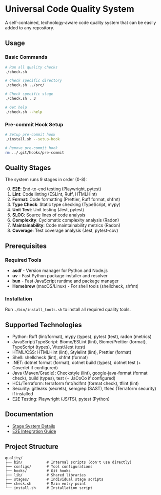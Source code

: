 # Universal Code Quality System

A self-contained, technology-aware code quality system that can be easily added to any repository.

## Usage

### Basic Commands

```bash
# Run all quality checks
./check.sh

# Check specific directory
./check.sh ../src/

# Check specific stage
./check.sh . 3

# Get help
./check.sh --help
```

### Pre-commit Hook Setup

```bash
# Setup pre-commit hook
./install.sh --setup-hook

# Remove pre-commit hook
rm ../.git/hooks/pre-commit
```

## Quality Stages

The system runs 9 stages in order (0-8):

0. **E2E**: End-to-end testing (Playwright, pytest)
1. **Lint**: Code linting (ESLint, Ruff, HTMLHint)
2. **Format**: Code formatting (Prettier, Ruff format, shfmt)
3. **Type Check**: Static type checking (TypeScript, mypy)
4. **Unit Test**: Unit testing (Jest, pytest)
5. **SLOC**: Source lines of code analysis
6. **Complexity**: Cyclomatic complexity analysis (Radon)
7. **Maintainability**: Code maintainability metrics (Radon)
8. **Coverage**: Test coverage analysis (Jest, pytest-cov)

## Prerequisites

### Required Tools
- **asdf** - Version manager for Python and Node.js
- **uv** - Fast Python package installer and resolver
- **bun** - Fast JavaScript runtime and package manager
- **Homebrew** (macOS/Linux) - For shell tools (shellcheck, shfmt)

### Installation
Run `./bin/install_tools.sh` to install all required quality tools.

## Supported Technologies

- Python: Ruff (lint/format), mypy (types), pytest (test), radon (metrics)
- JavaScript/TypeScript: Biome/ESLint (lint), Biome/Prettier (format), TypeScript (types), Vitest/Jest (test)
- HTML/CSS: HTMLHint (lint), Stylelint (lint), Prettier (format)
- Shell: shellcheck (lint), shfmt (format)
- .NET: dotnet format (format), dotnet build (types), dotnet test (+ Coverlet if configured)
- Java (Maven/Gradle): Checkstyle (lint), google-java-format (format check), build (types), test (+ JaCoCo if configured)
- HCL/Terraform: terraform fmt/hclfmt (format check), tflint (lint)
- Security: gitleaks (secrets), semgrep (SAST), tfsec (Terraform security) if installed
- E2E Testing: Playwright (JS/TS), pytest (Python)

## Documentation

- [Stage System Details](../docs/STAGE_SYSTEM.md)
- [E2E Integration Guide](../docs/E2E_INTEGRATION.md)

## Project Structure

```
quality/
├── bin/           # Internal scripts (don't use directly)
├── configs/       # Tool configurations
├── hooks/         # Git hooks
├── lib/           # Shared libraries
├── stages/        # Individual stage scripts
├── check.sh       # Main entry point
└── install.sh     # Installation script
```
